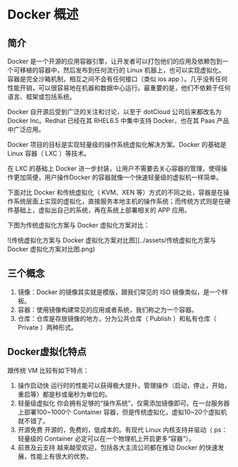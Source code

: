 # Docker 概述

## 简介

Docker 是一个开源的应用容器引擎，让开发者可以打包他们的应用及依赖包到一个可移植的容器中，然后发布到任何流行的 Linux 机器上，也可以实现虚拟化。
容器是完全沙箱机制，相互之间不会有任何接口（类似 ios app ）。几乎没有任何性能开销，可以很容易地在机器和数据中心运行。最重要的是，他们不依赖于任何语言、框架或包括系统。

Docker 自开源后受到广泛的关注和讨论，以至于 dotCloud 公司后来都改名为 Docker Inc。Redhat 已经在其 RHEL6.5 中集中支持 Docker，也在其 Paas 产品中广泛应用。

Docker 项目的目标是实现轻量级的操作系统虚拟化解决方案。Docker 的基础是 Linux 容器（ LXC ）等技术。

在 LXC 的基础上 Docker 进一步封装，让用户不需要去关心容器的管理，使得操作更加简便，用户操作Docker 的容器就像一个快速轻量级的虚拟机一样简单。

下面对比 Docker 和传统虚拟化（ KVM、XEN 等）方式的不同之处，容器是在操作系统层面上实现的虚拟化，直接服务本地主机的操作系统；而传统方式则是在硬件基础上，虚拟出自己的系统，再在系统上部署相关的 APP 应用。

下图为传统虚拟化方案与 Docker 虚拟化方案对比：

![传统虚拟化方案与 Docker 虚拟化方案对比图](../assets/传统虚拟化方案与 Docker 虚拟化方案对比图.png)
 
## 三个概念

1. 镜像：Docker 的镜像其实就是模版，跟我们常见的 ISO 镜像类似，是一个样板。
2. 容器：使用镜像构建常见的应用或者系统，我们称之为一个容器。
3. 仓库：仓库是存放镜像的地方，分为公共仓库（ Publish ）和私有仓库（ Private ）两种形式。

## Docker虚拟化特点

跟传统 VM 比较有如下特点：

1. 操作启动快
运行时的性能可以获得极大提升，管理操作（启动，停止，开始，重启等）都是秒或毫秒为单位的。
2. 轻量级虚拟化
你会拥有足够的“操作系统”，仅需添加镜像即可。在一台服务器上部署100~1000个 Container 容器，但是传统虚拟化，虚拟10~20个虚拟机就不错了。
3. 开源免费
开源的，免费的，低成本的。有现代 Linux 内核支持并驱动（ ps：轻量级的 Container 必定可以在一个物理机上开启更多“容器”）。
4. 前景及云支持
越来越受欢迎，包括各大主流公司都在推动 Docker 的快速发展，性能上有很大的优势。 
